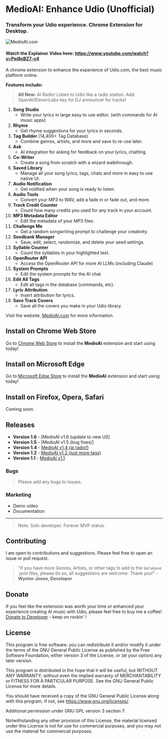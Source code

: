 # MedioAI: Enhance Udio (Unofficial)

### Transform your Udio experience. Chrome Extension for Desktop.

![MedioAI.com](https://github.com/WynterJones/MedioAI-for-Udio/blob/main/app/images/banner.png)

#### Watch the Explainer Video here: https://www.youtube.com/watch?v=Pei8oBZ7-v4

A chrome extension to enhance the experience of Udio.com, the best music platform online.

**Features include:**

> **All New:** AI Radio! Listen to Udio like a radio station. Add OpenAI/ElevenLabs key for DJ announcer for tracks!

1. **Song Studio**
   - Write your lyrics in large easy to use editor. (with commands for AI music apps)
2. **Rhyme**
   - Get rhyme suggestions for your lyrics in seconds.
3. **Tag Builder** (14,400+ Tag Database)
   - Combine genres, artists, and more and save to re-use later.
4. **Ask**
   - AI integration for asking for feedback on your lyrics, chatting.
5. **Co-Writer**
   - Create a song from scratch with a wizard walkthrough.
6. **Saved Library**
   - Manage all your song lyrics, tags, chats and more in easy to use native UI.
7. **Audio Notification**
   - Get notified when your song is ready to listen.
8. **Audio Tools**
   - Convert your MP3 to WAV, add a fade in or fade out, and more.
9. **Track Credit Counter**
   - Count how many credits you used for any track in your account.
10. **MP3 Metadata Editor**
    - Edit the metadata of your MP3 files.
11. **Challenge Me**
    - Get a random songwriting prompt to challenge your creativity.
12. **Seedbank Manager**
    - Save, edit, select, randomize, and delete your seed settings.
13. **Syllable Counter**
    - Count the syllables in your highlighted text.
14. **OpenRouter API**
    - Access the OpenRouter API for more AI LLMs (including Claude)
15. **System Prompts**
    - Edit the system prompts for the AI chat.
16. **Edit All Tags**
    - Edit all tags in the database (commands, etc).
17. **Lyric Attribution**
    - Insert attribution for lyrics.
18. **Save Track Covers**
    - Save all the covers you make in your Udio library.

Visit the website, [MedioAI.com](https://www.medioai.com) for more information.

## Install on Chrome Web Store

Go to [Chrome Web Store](https://chromewebstore.google.com/detail/me-dio/gkajdljokjallnlfkibjoiolndccinoi) to install the **MedioAI** extension and start using today!

## Install on Microsoft Edge

Go to [Microsoft Edge Store](https://microsoftedge.microsoft.com/addons/detail/medioai-enhance-udio/lbiepnaolpfacabhmcibjhmgmfaobppa) to install the **MedioAI** extension and start using today!

## Install on Firefox, Opera, Safari

Coming soon.

## Releases

- **Version 1.6** - [MedioAI v1.6 (update to new UI)]
- **Version 1.5** - [MedioAI v1.5 (bug fixes)]
- **Version 1.4** - [MedioAI v1.4 (ai radio!)](https://github.com/WynterJones/MedioAI-for-Udio/releases/tag/v1.4)
- **Version 1.2** - [MedioAI v1.2 (just more tags)](https://github.com/WynterJones/MedioAI-for-Udio/releases/tag/v1.2)
- **Version 1.1** - [MedioAI v1.1](https://github.com/WynterJones/MedioAI-for-Udio/releases/tag/v1.1)


### Bugs

> Please add any bugs to Issues.

### Marketing

- Demo video
- Documentation

---

> Note: Solo developer. Forever MVP status.

## Contributing

I am open to contributions and suggestions. Please feel free to open an issue or pull request.

> "If you have more Genres, Artists, or other tags to add to the `database` .json files, please do so, all suggestions are welcome. Thank you!" - **Wynter Jones, Developer**

## Donate

If you feel like the extension was worth your time or enhanced your experience creating AI music with Udio, please feel free to buy me a coffee! [Donate to Developer](https://buymeacoffee.com/wyntera) - keep on rockin' !

## License

This program is free software: you can redistribute it and/or modify
it under the terms of the GNU General Public License as published by
the Free Software Foundation, either version 3 of the License, or
(at your option) any later version.

This program is distributed in the hope that it will be useful,
but WITHOUT ANY WARRANTY; without even the implied warranty of
MERCHANTABILITY or FITNESS FOR A PARTICULAR PURPOSE. See the
GNU General Public License for more details.

You should have received a copy of the GNU General Public License
along with this program. If not, see <https://www.gnu.org/licenses/>.

Additional permission under GNU GPL version 3 section 7:

Notwithstanding any other provision of this License, the material
licensed under this License is not for use for commercial purposes,
and you may not use the material for commercial purposes.
